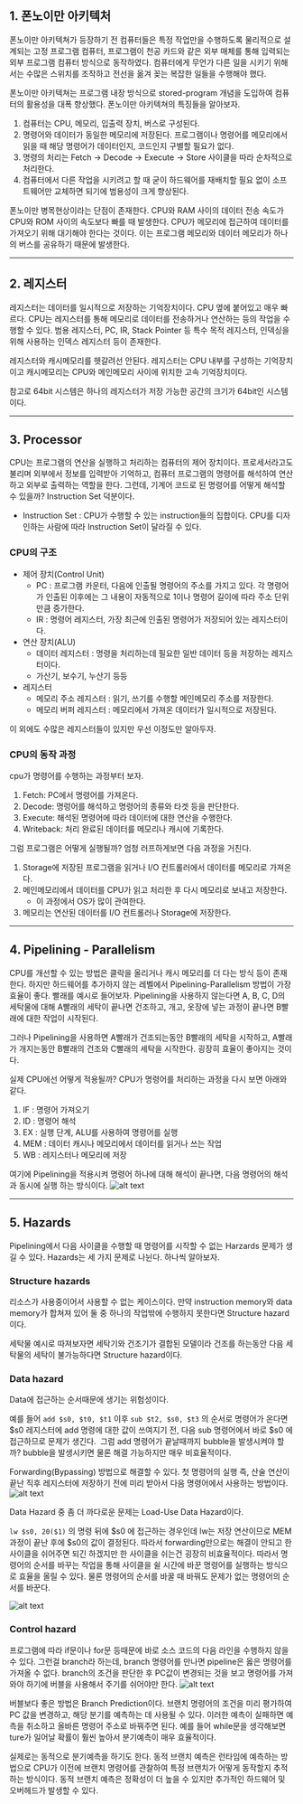 ## 1. 폰노이만 아키텍처

폰노이만 아키텍쳐가 등장하기 전 컴퓨터들은 특정 작업만을 수행하도록 물리적으로 설계되는 고정 프로그램 컴퓨터, 프로그램이 천공 카드와 같은 외부 매체를 통해 입력되는 외부 프로그램 컴퓨터 방식으로 동작하였다. 컴퓨터에게 무언가 다른 일을 시키기 위해서는 수많은 스위치를 조작하고 전선을 옮겨 꽂는 복잡한 일들을 수행해야 했다.

폰노이만 아키텍쳐는 프로그램 내장 방식으로 stored-program 개념을 도입하여 컴퓨터의 활용성을 대폭 향상했다. 폰노이만 아키텍쳐의 특징들을 알아보자.

1. 컴퓨터는 CPU, 메모리, 입출력 장치, 버스로 구성된다.
2. 명령어와 데이터가 동일한 메모리에 저장된다. 프로그램이나 명령어를 메모리에서 읽을 때 해당 명령어가 데이터인지, 코드인지 구별할 필요가 없다.
3. 명령의 처리는 Fetch → Decode → Execute → Store 사이클을 따라 순차적으로 처리한다.
4. 컴퓨터에서 다른 작업을 시키려고 할 때 굳이 하드웨어를 재배치할 필요 없이 소프트웨어만 교체하면 되기에 범용성이 크게 향상된다.

폰노이만 병목현상이라는 단점이 존재한다. CPU와 RAM 사이의 데이터 전송 속도가 CPU와 ROM 사이의 속도보다 빠를 때 발생한다. CPU가 메모리에 접근하여 데이터를 가져오기 위해 대기해야 한다는 것이다. 이는 프로그램 메모리와 데이터 메모리가 하나의 버스를 공유하기 때문에 발생한다.

---

## 2. 레지스터

레지스터는 데이터를 일시적으로 저장하는 기억장치이다. CPU 옆에 붙어있고 매우 빠르다. CPU는 레지스터를 통해 메모리로 데이터를 전송하거나 연산하는 등의 작업을 수행할 수 있다. 범용 레지스터, PC, IR, Stack Pointer 등 특수 목적 레지스터, 인덱싱을 위해 사용하는 인덱스 레지스터 등이 존재한다.

레지스터와 캐시메모리를 헷갈려선 안된다. 레지스터는 CPU 내부를 구성하는 기억장치이고 캐시메모리는 CPU와 메인메모리 사이에 위치한 고속 기억장치이다.

참고로 64bit 시스템은 하나의 레지스터가 저장 가능한 공간의 크기가 64bit인 시스템이다.

---

## 3. Processor

CPU는 프로그램의 연산을 실행하고 처리하는 컴퓨터의 제어 장치이다. 프로세서라고도 불리며 외부에서 정보를 입력받아 기억하고, 컴퓨터 프로그램의 명령어를 해석하여 연산하고 외부로 출력하는 역할을 한다. 그런데, 기계어 코드로 된 명령어를 어떻게 해석할 수 있을까? Instruction Set 덕분이다.

- Instruction Set : CPU가 수행할 수 있는 instruction들의 집합이다. CPU를 디자인하는 사람에 따라 Instruction Set이 달라질 수 있다.

### CPU의 구조

- 제어 장치(Control Unit)
  - PC : 프로그램 카운터, 다음에 인출될 명령어의 주소를 가지고 있다. 각 명령어가 인출된 이후에는 그 내용이 자동적으로 1이나 명령어 길이에 따라 주소 단위만큼 증가한다.
  - IR : 명령어 레지스터, 가장 최근에 인출된 명령어가 저장되어 있는 레지스터이다.
- 연산 장치(ALU)
  - 데이터 레지스터 : 명령을 처리하는데 필요한 일반 데이터 등을 저장하는 레지스터이다.
  - 가산기, 보수기, 누산기 등등
- 레지스터
  - 메모리 주소 레지스터 : 읽기, 쓰기를 수행할 메인메모리 주소를 저장한다.
  - 메모리 버퍼 레지스터 : 메모리에서 가져온 데이터가 일시적으로 저장된다.

이 외에도 수많은 레지스터들이 있지만 우선 이정도만 알아두자.

### CPU의 동작 과정

cpu가 명령어를 수행하는 과정부터 보자.

1. Fetch: PC에서 명령어를 가져온다.
2. Decode: 명렁어를 해석하고 명령어의 종류와 타겟 등을 판단한다.
3. Execute: 해석된 명령어에 따라 데이터에 대한 연산을 수행한다.
4. Writeback: 처리 완료된 데이터를 메모리나 캐시에 기록한다.

그럼 프로그램은 어떻게 실행될까? 엄청 러프하게보면 다음 과정을 거친다.

1. Storage에 저장된 프로그램을 읽거나 I/O 컨트롤러에서 데이터를 메모리로 가져온다.
2. 메인메모리에서 데이터를 CPU가 읽고 처리한 후 다시 메모리로 보내고 저장한다.
   - 이 과정에서 OS가 많이 관여한다.
3. 메모리는 연산된 데이터를 I/O 컨트롤러나 Storage에 저장한다.

---

## 4. Pipelining - Parallelism

CPU를 개선할 수 있는 방법은 클락을 올리거나 캐시 메모리를 더 다는 방식 등이 존재한다. 하지만 하드웨어를 추가하지 않는 레벨에서 Pipelining-Parallelism 방법이 가장 효율이 좋다. 빨래를 예시로 들어보자. Pipelining을 사용하지 않는다면 A, B, C, D의 세탁물에 대해 A빨래의 세탁이 끝나면 건조하고, 개고, 옷장에 넣는 과정이 끝나면 B빨래에 대한 작업이 시작된다.

그러나 Pipelining을 사용하면 A빨래가 건조되는동안 B빨래의 세탁을 시작하고, A빨래가 개지는동안 B빨래의 건조와 C빨래의 세탁을 시작한다. 굉장히 효율이 좋아지는 것이다.

실제 CPU에선 어떻게 적용될까? CPU가 명령어를 처리하는 과정을 다시 보면 아래와 같다.

1. IF : 명령어 가져오기
2. ID : 명령어 해석
3. EX : 실행 단계, ALU를 사용하여 명령어를 실행
4. MEM : 데이터 캐시나 메모리에서 데이터를 읽거나 쓰는 작업
5. WB : 레지스터나 메모리에 저장

여기에 Pipelining을 적용시켜 명령어 하나에 대해 해석이 끝나면, 다음 명령어의 해석과 동시에 실행 하는 방식이다.
![alt text](images/CPU1.png)

---

## 5. Hazards

Pipelining에서 다음 사이클을 수행할 때 명령어를 시작할 수 없는 Harzards 문제가 생길 수 있다. Hazards는 세 가지 문제로 나뉜다. 하나씩 알아보자.

### Structure hazards

리소스가 사용중이어서 사용할 수 없는 케이스이다. 만약 instruction memory와 data memory가 합쳐져 있어 둘 중 하나의 작업밖에 수행하지 못한다면 Structure hazard이다.

세탁물 예시로 따져보자면 세탁기와 건조기가 결합된 모델이라 건조를 하는동안 다음 세탁물의 세탁이 불가능하다면 Structure hazard이다.

### Data hazard

Data에 접근하는 순서때문에 생기는 위험성이다.

예를 들어 `add $s0, $t0, $t1` 이후 `sub $t2, $s0, $t3` 의 순서로 명령어가 온다면 $s0 레지스터에 add 명령에 대한 값이 쓰여지기 전, 다음 sub 명령어에서 바로 $s0 에 접근하므로 문제가 생긴다.  그럼 add 명령어가 끝날때까지 bubble을 발생시켜야 할까? bubble을 발생시키면 물론 해결 가능하지만 매우 비효율적이다.

Forwarding(Bypassing) 방법으로 해결할 수 있다. 첫 명령어의 실행 즉, 산술 연산이 끝난 직후 레지스터에 저장하기 전에 미리 받아서 다음 명령어에서 사용하는 방법이다.
![alt text](images/CPU2.png)

Data Hazard 중 좀 더 까다로운 문제는 Load-Use Data Hazard이다.

`lw $s0, 20($1)` 의 명령 뒤에 $s0 에 접근하는 경우인데 lw는 저장 연산이므로 MEM 과정이 끝난 후에 $s0의 값이 결정된다. 따라서 forwarding만으로는 해결이 안되고 한 사이클을 쉬어주면 되긴 하겠지만 한 사이클을 쉬는건 굉장히 비효율적이다. 따라서 명령어의 순서를 바꾸는 작업을 통해 사이클을 쉴 시간에 바꾼 명령어를 실행하는 방식으로 효율을 올릴 수 있다. 물론 명령어의 순서를 바꿀 때 바꿔도 문제가 없는 명령어의 순서를 바꾼다.

![alt text](images/CPU3.png)

### Control hazard

프로그램에 따라 if문이나 for문 등때문에 바로 소스 코드의 다음 라인을 수행하지 않을 수 있다. 그런걸 branch라 하는데, branch 명령어를 만나면 pipeline은 옳은 명령어를 가져올 수 없다. branch의 조건을 판단한 후 PC값이 변경되는 것을 보고 명령어를 가져와야 하기에 버블을 사용해서 주기를 쉬어야만 한다.
![alt text](images/CPU4.png)

버블보다 좋은 방법은 Branch Prediction이다. 브랜치 명령어의 조건을 미리 평가하여 PC 값을 변경하고, 해당 분기를 예측하는 데 사용될 수 있다. 이러한 예측이 실패하면 예측을 취소하고 올바른 명령어 주소로 바꿔주면 된다. 예를 들어 while문을 생각해보면 ture가 일어날 확률이 훨씬 높아서 분기예측이 매우 효율적이다.

실제로는 동적으로 분기예측을 하기도 한다. 동적 브랜치 예측은 런타임에 예측하는 방법으로 CPU가 이전에 브랜치 명령어를 관찰하여 특정 브랜치가 어떻게 동작할지 추적하는 방식이다. 동적 브랜치 예측은 정확성이 더 높을 수 있지만 추가적인 하드웨어 및 오버헤드가 발생할 수 있다.
